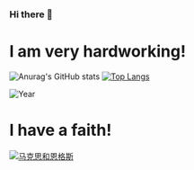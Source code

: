 ### Hi there 👋

# I am very hardworking!
![Anurag's GitHub stats](https://github-readme-stats.vercel.app/api?username=DiodeCN&show_icons=true&theme=transparent)
[![Top Langs](https://github-readme-stats.vercel.app/api/top-langs/?username=DiodeCN&layout=compact&theme=transparent)](https://github.com/anuraghazra/github-readme-stats)

![Year](https://raw.githubusercontent.com/DiodeCN/DiodeCN/main/assets/github-contribution-grid-snake.svg)              

# I have a faith!
[![马克思和恩格斯](https://src.diodecn.cn/Marx_and_Engels.jpg "马克思和恩格斯")](https://src.diodecn.cn/Marx_and_Engels.jpg "马克思和恩格斯")

